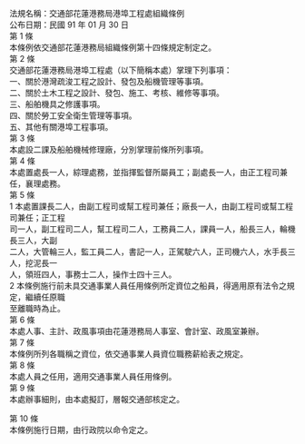 法規名稱：交通部花蓮港務局港埠工程處組織條例  
公布日期：民國 91 年 01 月 30 日  
第 1 條  
本條例依交通部花蓮港務局組織條例第十四條規定制定之。  
第 2 條  
交通部花蓮港務局港埠工程處（以下簡稱本處）掌理下列事項：  
一、關於港灣疏浚工程之設計、發包及船機管理等事項。  
二、關於土木工程之設計、發包、施工、考核、維修等事項。  
三、船舶機具之修護事項。  
四、關於勞工安全衛生管理等事項。  
五、其他有關港埠工程事項。  
第 3 條  
本處設二課及船舶機械修理廠，分別掌理前條所列事項。  
第 4 條  
本處置處長一人，綜理處務，並指揮監督所屬員工；副處長一人，由正工程司兼任，襄理處務。  
第 5 條  
1 本處置課長二人，由副工程司或幫工程司兼任；廠長一人，由副工程司或幫工程司兼任；正工程  
司一人，副工程司二人，幫工程司二人，工務員二人，課員一人，船長三人，輪機長三人，大副  
二人，大管輪三人，監工員二人，書記一人，正駕駛六人，正司機六人，水手長三人，挖泥長一  
人，領班四人，事務士二人，操作士四十三人。  
2 本條例施行前未具交通事業人員任用條例所定資位之船員，得適用原有法令之規定，繼續任原職  
至離職時為止。  
第 6 條  
本處人事、主計、政風事項由花蓮港務局人事室、會計室、政風室兼辦。  
第 7 條  
本條例所列各職稱之資位，依交通事業人員資位職務薪給表之規定。  
第 8 條  
本處人員之任用，適用交通事業人員任用條例。  
第 9 條  
本處辦事細則，由本處擬訂，層報交通部核定之。  


第 10 條  
本條例施行日期，由行政院以命令定之。  


